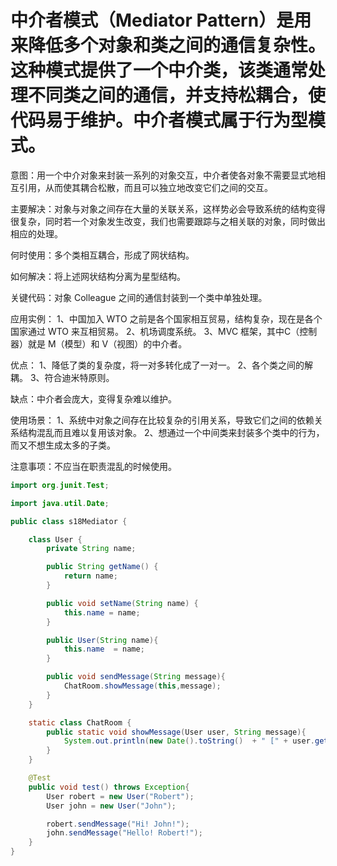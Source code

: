 # 中介者模式（Mediator Pattern）是用来降低多个对象和类之间的通信复杂性。这种模式提供了一个中介类，该类通常处理不同类之间的通信，并支持松耦合，使代码易于维护。中介者模式属于行为型模式。


意图：用一个中介对象来封装一系列的对象交互，中介者使各对象不需要显式地相互引用，从而使其耦合松散，而且可以独立地改变它们之间的交互。

主要解决：对象与对象之间存在大量的关联关系，这样势必会导致系统的结构变得很复杂，同时若一个对象发生改变，我们也需要跟踪与之相关联的对象，同时做出相应的处理。

何时使用：多个类相互耦合，形成了网状结构。

如何解决：将上述网状结构分离为星型结构。

关键代码：对象 Colleague 之间的通信封装到一个类中单独处理。

应用实例： 1、中国加入 WTO 之前是各个国家相互贸易，结构复杂，现在是各个国家通过 WTO 来互相贸易。 
          2、机场调度系统。 
          3、MVC 框架，其中C（控制器）就是 M（模型）和 V（视图）的中介者。

优点： 1、降低了类的复杂度，将一对多转化成了一对一。 
      2、各个类之间的解耦。 
      3、符合迪米特原则。

缺点：中介者会庞大，变得复杂难以维护。

使用场景： 1、系统中对象之间存在比较复杂的引用关系，导致它们之间的依赖关系结构混乱而且难以复用该对象。 
          2、想通过一个中间类来封装多个类中的行为，而又不想生成太多的子类。

注意事项：不应当在职责混乱的时候使用。

```java
import org.junit.Test;

import java.util.Date;

public class s18Mediator {

    class User {
        private String name;

        public String getName() {
            return name;
        }

        public void setName(String name) {
            this.name = name;
        }

        public User(String name){
            this.name  = name;
        }

        public void sendMessage(String message){
            ChatRoom.showMessage(this,message);
        }
    }

    static class ChatRoom {
        public static void showMessage(User user, String message){
            System.out.println(new Date().toString()  + " [" + user.getName() +"] : " + message);
        }
    }

    @Test
    public void test() throws Exception{
        User robert = new User("Robert");
        User john = new User("John");

        robert.sendMessage("Hi! John!");
        john.sendMessage("Hello! Robert!");
    }
}

```











